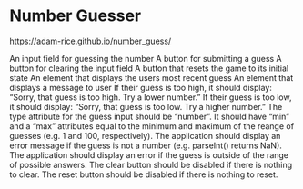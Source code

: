 # Number Guesser

https://adam-rice.github.io/number_guess/

An input field for guessing the number
A button for submitting a guess
A button for clearing the input field
A button that resets the game to its initial state
An element that displays the users most recent guess
An element that displays a message to user
If their guess is too high, it should display: “Sorry, that guess is too high. Try a lower number.”
If their guess is too low, it should display: “Sorry, that guess is too low. Try a higher number.”
The type attribute for the guess input should be “number”.
It should have “min” and a “max” attributes equal to the minimum and maximum of the reange of guesses (e.g. 1 and 100, respectively).
The application should display an error message if the guess is not a number (e.g. parseInt() returns NaN).
The application should display an error if the guess is outside of the range of possible answers.
The clear button should be disabled if there is nothing to clear.
The reset button should be disabled if there is nothing to reset.
